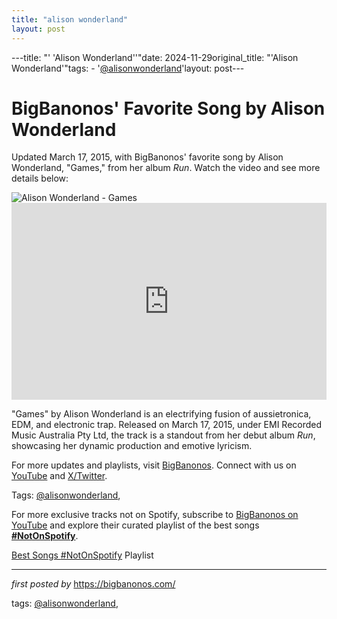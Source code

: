 ```yaml
---
title: "alison wonderland"
layout: post
---
```

---title: "' 'Alison Wonderland''"date: 2024-11-29original_title: "'Alison Wonderland'"tags:  - '[@alisonwonderland](/tags/alisonwonderland/)'layout: post---<!-- Post Title --><h1 >BigBanonos' Favorite Song by Alison Wonderland</h1> <!-- Introductory Text --><p >Updated March 17, 2015, with BigBanonos' favorite song by Alison Wonderland, "Games," from her album *Run*. Watch the video and see more details below:</p> <!-- Featured Image --><div > <img src="https://s1.ticketm.net/dam/a/15b/957c9fb3-59e3-485c-ba70-7537f465015b_1603001_RETINA_PORTRAIT_3_2.jpg" alt="Alison Wonderland - Games" /></div> <!-- YouTube Video Embed --><div > <iframe width="100%" height="315" src="https://www.youtube.com/embed/Qg5lb6-9qW8" title="Alison Wonderland - Games (Official Video)" frameborder="0" allow="accelerometer; autoplay; clipboard-write; encrypted-media; gyroscope; picture-in-picture; web-share" referrerpolicy="strict-origin-when-cross-origin" allowfullscreen></iframe></div> <!-- Song Information --><div > <p>"Games" by Alison Wonderland is an electrifying fusion of aussietronica, EDM, and electronic trap. Released on March 17, 2015, under EMI Recorded Music Australia Pty Ltd, the track is a standout from her debut album *Run*, showcasing her dynamic production and emotive lyricism.</p></div> <!-- Footer Links --><div > <p>For more updates and playlists, visit <a href="https://bigbanonos.com/" target="_blank">BigBanonos</a>. Connect with us on <a href="https://www.youtube.com/[@BigBanonos](/tags/BigBanonos/)" target="_blank">YouTube</a> and <a href="https://x.com/bigbanonos" target="_blank">X/Twitter</a>.</p></div> <!-- Tags --><p >Tags: [@alisonwonderland](/tags/alisonwonderland/),</p><!--Subscribe and Playlist Links--><div>    <p>For more exclusive tracks not on Spotify, subscribe to <a href="https://www.youtube.com/[@BigBanonos](/tags/BigBanonos/)" target="_blank">BigBanonos on YouTube</a> and explore their curated playlist of the best songs <strong>[#NotOnSpotify](/tags/NotOnSpotify/)</strong>.</p>    <p><a href="https://www.youtube.com/playlist?list=PLtuNtuTatqI0kFahUCbtbfenC_ET5O_tr" target="_blank">Best Songs [#NotOnSpotify](/tags/NotOnSpotify/) Playlist<br /></a></p></div><hr /><p><em>first posted by</em> <a href="https://bigbanonos.com/" rel="noopener" target="_new">https://bigbanonos.com/</a></p><p>tags: [@alisonwonderland](/tags/alisonwonderland/),</p>